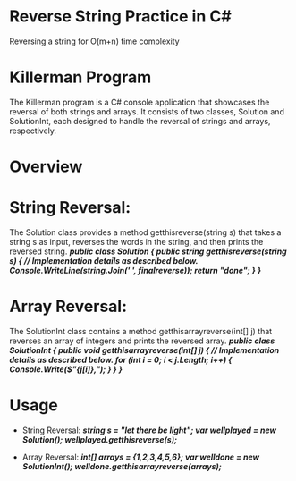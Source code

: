 # Reverse String Practice in C#
 Reversing a string for O(m+n) time complexity
# Killerman Program
The Killerman program is a C# console application that showcases the reversal of both strings and arrays. It consists of two classes, Solution and SolutionInt, each designed to handle the reversal of strings and arrays, respectively.

# Overview
# String Reversal:
The Solution class provides a method getthisreverse(string s) that takes a string s as input, reverses the words in the string, and then prints the reversed string.
***public class Solution {
    public string getthisreverse(string s) {
        // Implementation details as described below.
        Console.WriteLine(string.Join(' ', finalreverse));
        return "done";
    }
}***


# Array Reversal:
The SolutionInt class contains a method getthisarrayreverse(int[] j) that reverses an array of integers and prints the reversed array.
***public class SolutionInt {
    public void getthisarrayreverse(int[] j) {
        // Implementation details as described below.
        for (int i = 0; i < j.Length; i++) {
            Console.Write($"{j[i]},");
        }
    }
}***

# Usage
* String Reversal:
***string s = "let there be light";
var wellplayed = new Solution();
wellplayed.getthisreverse(s);***

* Array Reversal:
***int[] arrays = {1,2,3,4,5,6};
var welldone = new SolutionInt();
welldone.getthisarrayreverse(arrays);***